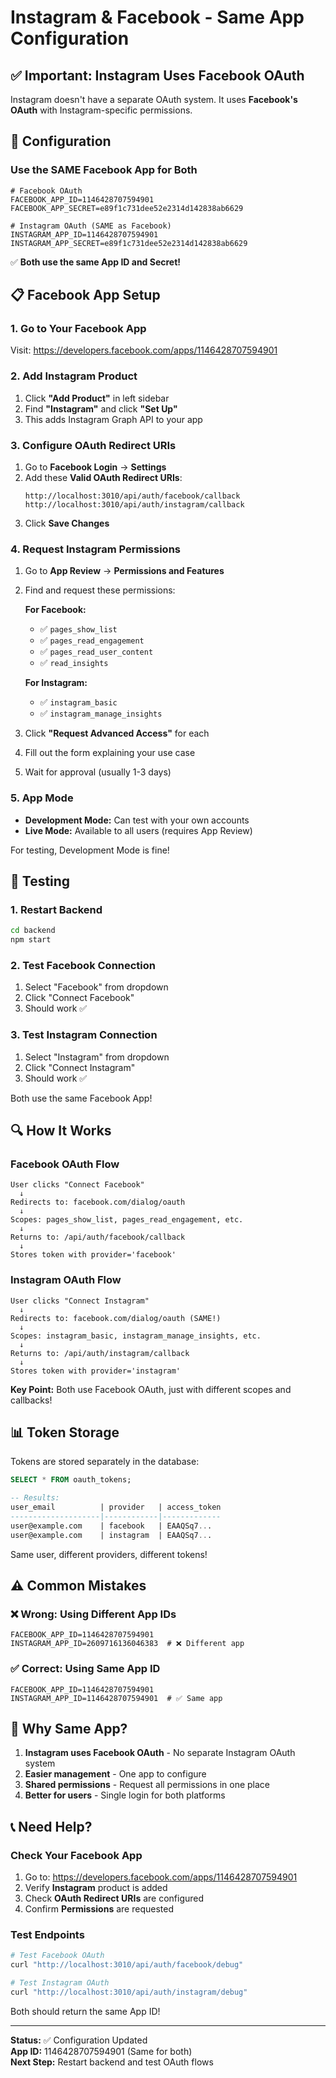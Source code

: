 # Instagram & Facebook - Same App Configuration

## ✅ Important: Instagram Uses Facebook OAuth

Instagram doesn't have a separate OAuth system. It uses **Facebook's OAuth** with Instagram-specific permissions.

## 🔧 Configuration

### Use the SAME Facebook App for Both

```env
# Facebook OAuth
FACEBOOK_APP_ID=1146428707594901
FACEBOOK_APP_SECRET=e89f1c731dee52e2314d142838ab6629

# Instagram OAuth (SAME as Facebook)
INSTAGRAM_APP_ID=1146428707594901
INSTAGRAM_APP_SECRET=e89f1c731dee52e2314d142838ab6629
```

✅ **Both use the same App ID and Secret!**

## 📋 Facebook App Setup

### 1. Go to Your Facebook App
Visit: https://developers.facebook.com/apps/1146428707594901

### 2. Add Instagram Product
1. Click **"Add Product"** in left sidebar
2. Find **"Instagram"** and click **"Set Up"**
3. This adds Instagram Graph API to your app

### 3. Configure OAuth Redirect URIs
1. Go to **Facebook Login** → **Settings**
2. Add these **Valid OAuth Redirect URIs**:
   ```
   http://localhost:3010/api/auth/facebook/callback
   http://localhost:3010/api/auth/instagram/callback
   ```
3. Click **Save Changes**

### 4. Request Instagram Permissions
1. Go to **App Review** → **Permissions and Features**
2. Find and request these permissions:

   **For Facebook:**
   - ✅ `pages_show_list`
   - ✅ `pages_read_engagement`
   - ✅ `pages_read_user_content`
   - ✅ `read_insights`

   **For Instagram:**
   - ✅ `instagram_basic`
   - ✅ `instagram_manage_insights`

3. Click **"Request Advanced Access"** for each
4. Fill out the form explaining your use case
5. Wait for approval (usually 1-3 days)

### 5. App Mode
- **Development Mode:** Can test with your own accounts
- **Live Mode:** Available to all users (requires App Review)

For testing, Development Mode is fine!

## 🧪 Testing

### 1. Restart Backend
```bash
cd backend
npm start
```

### 2. Test Facebook Connection
1. Select "Facebook" from dropdown
2. Click "Connect Facebook"
3. Should work ✅

### 3. Test Instagram Connection
1. Select "Instagram" from dropdown
2. Click "Connect Instagram"
3. Should work ✅

Both use the same Facebook App!

## 🔍 How It Works

### Facebook OAuth Flow
```
User clicks "Connect Facebook"
  ↓
Redirects to: facebook.com/dialog/oauth
  ↓
Scopes: pages_show_list, pages_read_engagement, etc.
  ↓
Returns to: /api/auth/facebook/callback
  ↓
Stores token with provider='facebook'
```

### Instagram OAuth Flow
```
User clicks "Connect Instagram"
  ↓
Redirects to: facebook.com/dialog/oauth (SAME!)
  ↓
Scopes: instagram_basic, instagram_manage_insights, etc.
  ↓
Returns to: /api/auth/instagram/callback
  ↓
Stores token with provider='instagram'
```

**Key Point:** Both use Facebook OAuth, just with different scopes and callbacks!

## 📊 Token Storage

Tokens are stored separately in the database:

```sql
SELECT * FROM oauth_tokens;

-- Results:
user_email          | provider   | access_token
--------------------|------------|-------------
user@example.com    | facebook   | EAAQSq7...
user@example.com    | instagram  | EAAQSq7...
```

Same user, different providers, different tokens!

## ⚠️ Common Mistakes

### ❌ Wrong: Using Different App IDs
```env
FACEBOOK_APP_ID=1146428707594901
INSTAGRAM_APP_ID=2609716136046383  # ❌ Different app
```

### ✅ Correct: Using Same App ID
```env
FACEBOOK_APP_ID=1146428707594901
INSTAGRAM_APP_ID=1146428707594901  # ✅ Same app
```

## 🎯 Why Same App?

1. **Instagram uses Facebook OAuth** - No separate Instagram OAuth system
2. **Easier management** - One app to configure
3. **Shared permissions** - Request all permissions in one place
4. **Better for users** - Single login for both platforms

## 📞 Need Help?

### Check Your Facebook App
1. Go to: https://developers.facebook.com/apps/1146428707594901
2. Verify **Instagram** product is added
3. Check **OAuth Redirect URIs** are configured
4. Confirm **Permissions** are requested

### Test Endpoints
```bash
# Test Facebook OAuth
curl "http://localhost:3010/api/auth/facebook/debug"

# Test Instagram OAuth
curl "http://localhost:3010/api/auth/instagram/debug"
```

Both should return the same App ID!

---

**Status:** ✅ Configuration Updated  
**App ID:** 1146428707594901 (Same for both)  
**Next Step:** Restart backend and test OAuth flows
